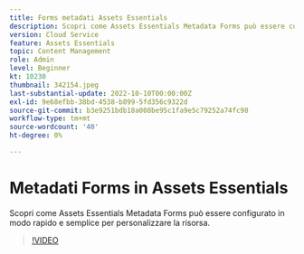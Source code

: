 ```yaml
---
title: Forms metadati Assets Essentials
description: Scopri come Assets Essentials Metadata Forms può essere configurato in modo rapido e semplice per adattare i metadati delle risorse.
version: Cloud Service
feature: Assets Essentials
topic: Content Management
role: Admin
level: Beginner
kt: 10230
thumbnail: 342154.jpeg
last-substantial-update: 2022-10-10T00:00:00Z
exl-id: 9e68efbb-38bd-4538-b899-5fd356c9322d
source-git-commit: b3e9251bdb18a008be95c1fa9e5c79252a74fc98
workflow-type: tm+mt
source-wordcount: '40'
ht-degree: 0%

---
```


# Metadati Forms in Assets Essentials

Scopri come Assets Essentials Metadata Forms può essere configurato in modo rapido e semplice per personalizzare la risorsa.

>[!VIDEO](https://video.tv.adobe.com/v/342154?quality=12&learn=on)
